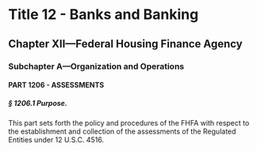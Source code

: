 
# Title 12 - Banks and Banking
## Chapter XII—Federal Housing Finance Agency
### Subchapter A—Organization and Operations
#### PART 1206 - ASSESSMENTS
##### § 1206.1 Purpose.

This part sets forth the policy and procedures of the FHFA with respect to the establishment and collection of the assessments of the Regulated Entities under 12 U.S.C. 4516.
